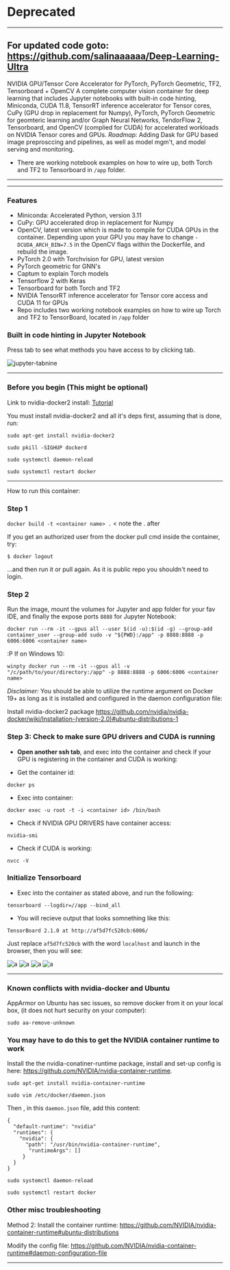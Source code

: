# Deprecated
-----------------------------------
For updated code goto: https://github.com/salinaaaaaa/Deep-Learning-Ultra
---------------------------------

NVIDIA GPU/Tensor Core Accelerator for PyTorch, PyTorch Geometric, TF2, Tensorboard + OpenCV
A complete computer vision container for deep learning that includes Jupyter notebooks with built-in code hinting, Miniconda, CUDA 11.8, TensorRT inference accelerator for Tensor cores, CuPy (GPU drop in replacement for Numpy), PyTorch, PyTorch Geometric for geomteric learning and/or Graph Neural Networks, TendorFlow 2, Tensorboard, and OpenCV (complied for CUDA) for accelerated workloads on NVIDIA Tensor cores and GPUs. <em>Roadmap:</em> Adding Dask for GPU based image preprosccing and pipelines, as well as model mgm't, and model serving and monitoring.

* There are working notebook examples on how to wire up, both Torch and TF2 to Tensorboard in ```/app``` folder.

-----------------------------------------------------------



-----------------------------------------------------------

### Features ###
- Miniconda: Accelerated Python, version 3.11
- CuPy: GPU accelerated drop in replacement for Numpy
- OpenCV, latest version which is made to compile for CUDA GPUs in the container. Depending upon your GPU you may have to change ```-DCUDA_ARCH_BIN=7.5``` in the OpenCV flags within the Dockerfile, and rebuild the image.
- PyTorch 2.0 with Torchvision for GPU, latest version
- PyTorch geometric for GNN's
- Captum to explain Torch models
- Tensorflow 2 with Keras
- Tensorboard for both Torch and TF2
- NVIDIA TensorRT inference accelerator for Tensor core access and CUDA 11 for GPUs
- Repo includes two working notebook examples on how to wire up Torch and TF2 to TensorBoard, located in ```/app``` folder

### Built in code hinting in Jupyter Notebook ###

Press tab to see what methods you have access to by clicking tab.

![jupyter-tabnine](https://raw.githubusercontent.com/wenmin-wu/jupyter-tabnine/master/images/demo.gif)


--------------------------------------------------------------------------------
### Before you begin (This might be optional) ###

Link to nvidia-docker2 install: [Tutorial](https://medium.com/@sh.tsang/docker-tutorial-5-nvidia-docker-2-0-installation-in-ubuntu-18-04-cb80f17cac65)

You must install nvidia-docker2 and all it's deps first, assuming that is done, run:


 ` sudo apt-get install nvidia-docker2 `
 
 ` sudo pkill -SIGHUP dockerd `
 
 ` sudo systemctl daemon-reload `
 
 ` sudo systemctl restart docker `
 
-----------------------------------------------------------------------------------


How to run this container:

### Step 1 ###

` docker build -t <container name> . `  < note the . after <container name>

If you get an authorized user from the docker pull cmd inside the container, try:

` $ docker logout `

...and then run it or pull again. As it is public repo you shouldn't need to login.

### Step 2 ###

Run the image, mount the volumes for Jupyter and app folder for your fav IDE, and finally the expose ports `8888` for Jupyter Notebook:


` docker run --rm -it --gpus all --user $(id -u):$(id -g) --group-add container_user --group-add sudo -v "${PWD}:/app" -p 8888:8888 -p 6006:6006 <container name> `

:P If on Windows 10:

` winpty docker run --rm -it --gpus all -v "/c/path/to/your/directory:/app" -p 8888:8888 -p 6006:6006 <container name> `

 <em>Disclaimer:</em> You should be able to utilize the runtime argument on Docker 19+ as long as it is installed and configured in the daemon configuration file:

 
Install nvidia-docker2 package
https://github.com/nvidia/nvidia-docker/wiki/Installation-(version-2.0)#ubuntu-distributions-1


### Step 3: Check to make sure GPU drivers and CUDA is running ###

- <strong>Open another ssh tab</strong>, and exec into the container and check if your GPU is registering in the container and CUDA is working:

- Get the container id:

` docker ps `

- Exec into container:

` docker exec -u root -t -i <container id> /bin/bash `

- Check if NVIDIA GPU DRIVERS have container access:

` nvidia-smi `

- Check if CUDA is working:

` nvcc -V `


### Initialize Tensorboard

- Exec into the container as stated above, and run the following:

`tensorboard --logdir=//app --bind_all `

- You will recieve output that looks somnething like this:

`TensorBoard 2.1.0 at http://af5d7fc520cb:6006/`

Just replace `af5d7fc520cb` with the word `localhost` and launch in the browser, then you will see:

![a](./misc/a.png)
![a](./misc/b.png)
![a](./misc/c.png)
![a](./misc/d.png)


--------------------------------------------------


### Known conflicts with nvidia-docker and Ubuntu ###

AppArmor on Ubuntu has sec issues, so remove docker from it on your local box, (it does not hurt security on your computer):

` sudo aa-remove-unknown `


### You may have to do this to get the NVIDIA container runtime to work

Install the the nvidia-conatiner-runtime package, install and set-up config is here: https://github.com/NVIDIA/nvidia-container-runtime.

` sudo apt-get install nvidia-container-runtime `

` sudo vim /etc/docker/daemon.json `

Then , in this `daemon.json` file, add this content:

```
{
  "default-runtime": "nvidia"
  "runtimes": {
    "nvidia": {
      "path": "/usr/bin/nvidia-container-runtime",
       "runtimeArgs": []
     }
  }
}
```

` sudo systemctl daemon-reload `

` sudo systemctl restart docker `
 

### Other misc troubleshooting

Method 2:
Install the container runtime:
https://github.com/NVIDIA/nvidia-container-runtime#ubuntu-distributions

Modify the config file:
https://github.com/NVIDIA/nvidia-container-runtime#daemon-configuration-file

--------------------------------------------------

